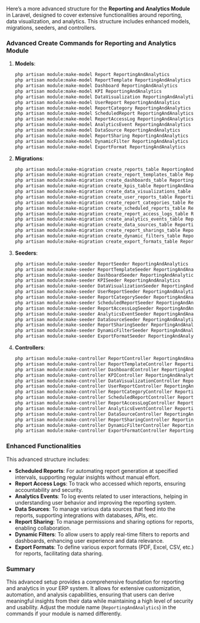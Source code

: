 Here’s a more advanced structure for the **Reporting and Analytics Module** in Laravel, designed to cover extensive functionalities around reporting, data visualization, and analytics. This structure includes enhanced models, migrations, seeders, and controllers.

### Advanced Create Commands for Reporting and Analytics Module

1. **Models**:
   ```bash
   php artisan module:make-model Report ReportingAndAnalytics
   php artisan module:make-model ReportTemplate ReportingAndAnalytics
   php artisan module:make-model Dashboard ReportingAndAnalytics
   php artisan module:make-model KPI ReportingAndAnalytics
   php artisan module:make-model DataVisualization ReportingAndAnalytics
   php artisan module:make-model UserReport ReportingAndAnalytics
   php artisan module:make-model ReportCategory ReportingAndAnalytics
   php artisan module:make-model ScheduledReport ReportingAndAnalytics
   php artisan module:make-model ReportAccessLog ReportingAndAnalytics
   php artisan module:make-model AnalyticsEvent ReportingAndAnalytics
   php artisan module:make-model DataSource ReportingAndAnalytics
   php artisan module:make-model ReportSharing ReportingAndAnalytics
   php artisan module:make-model DynamicFilter ReportingAndAnalytics
   php artisan module:make-model ExportFormat ReportingAndAnalytics
   ```

2. **Migrations**:
   ```bash
   php artisan module:make-migration create_reports_table ReportingAndAnalytics
   php artisan module:make-migration create_report_templates_table ReportingAndAnalytics
   php artisan module:make-migration create_dashboards_table ReportingAndAnalytics
   php artisan module:make-migration create_kpis_table ReportingAndAnalytics
   php artisan module:make-migration create_data_visualizations_table ReportingAndAnalytics
   php artisan module:make-migration create_user_reports_table ReportingAndAnalytics
   php artisan module:make-migration create_report_categories_table ReportingAndAnalytics
   php artisan module:make-migration create_scheduled_reports_table ReportingAndAnalytics
   php artisan module:make-migration create_report_access_logs_table ReportingAndAnalytics
   php artisan module:make-migration create_analytics_events_table ReportingAndAnalytics
   php artisan module:make-migration create_data_sources_table ReportingAndAnalytics
   php artisan module:make-migration create_report_sharings_table ReportingAndAnalytics
   php artisan module:make-migration create_dynamic_filters_table ReportingAndAnalytics
   php artisan module:make-migration create_export_formats_table ReportingAndAnalytics
   ```

3. **Seeders**:
   ```bash
   php artisan module:make-seeder ReportSeeder ReportingAndAnalytics
   php artisan module:make-seeder ReportTemplateSeeder ReportingAndAnalytics
   php artisan module:make-seeder DashboardSeeder ReportingAndAnalytics
   php artisan module:make-seeder KPISeeder ReportingAndAnalytics
   php artisan module:make-seeder DataVisualizationSeeder ReportingAndAnalytics
   php artisan module:make-seeder UserReportSeeder ReportingAndAnalytics
   php artisan module:make-seeder ReportCategorySeeder ReportingAndAnalytics
   php artisan module:make-seeder ScheduledReportSeeder ReportingAndAnalytics
   php artisan module:make-seeder ReportAccessLogSeeder ReportingAndAnalytics
   php artisan module:make-seeder AnalyticsEventSeeder ReportingAndAnalytics
   php artisan module:make-seeder DataSourceSeeder ReportingAndAnalytics
   php artisan module:make-seeder ReportSharingSeeder ReportingAndAnalytics
   php artisan module:make-seeder DynamicFilterSeeder ReportingAndAnalytics
   php artisan module:make-seeder ExportFormatSeeder ReportingAndAnalytics
   ```

4. **Controllers**:
   ```bash
   php artisan module:make-controller ReportController ReportingAndAnalytics
   php artisan module:make-controller ReportTemplateController ReportingAndAnalytics
   php artisan module:make-controller DashboardController ReportingAndAnalytics
   php artisan module:make-controller KPIController ReportingAndAnalytics
   php artisan module:make-controller DataVisualizationController ReportingAndAnalytics
   php artisan module:make-controller UserReportController ReportingAndAnalytics
   php artisan module:make-controller ReportCategoryController ReportingAndAnalytics
   php artisan module:make-controller ScheduledReportController ReportingAndAnalytics
   php artisan module:make-controller ReportAccessLogController ReportingAndAnalytics
   php artisan module:make-controller AnalyticsEventController ReportingAndAnalytics
   php artisan module:make-controller DataSourceController ReportingAndAnalytics
   php artisan module:make-controller ReportSharingController ReportingAndAnalytics
   php artisan module:make-controller DynamicFilterController ReportingAndAnalytics
   php artisan module:make-controller ExportFormatController ReportingAndAnalytics
   ```

### Enhanced Functionalities

This advanced structure includes:

- **Scheduled Reports**: For automating report generation at specified intervals, supporting regular insights without manual effort.
- **Report Access Logs**: To track who accessed which reports, ensuring accountability and security.
- **Analytics Events**: To log events related to user interactions, helping in understanding user behavior and improving the reporting system.
- **Data Sources**: To manage various data sources that feed into the reports, supporting integrations with databases, APIs, etc.
- **Report Sharing**: To manage permissions and sharing options for reports, enabling collaboration.
- **Dynamic Filters**: To allow users to apply real-time filters to reports and dashboards, enhancing user experience and data relevance.
- **Export Formats**: To define various export formats (PDF, Excel, CSV, etc.) for reports, facilitating data sharing.

### Summary

This advanced setup provides a comprehensive foundation for reporting and analytics in your ERP system. It allows for extensive customization, automation, and analysis capabilities, ensuring that users can derive meaningful insights from their data while maintaining a high level of security and usability. Adjust the module name (`ReportingAndAnalytics`) in the commands if your module is named differently.